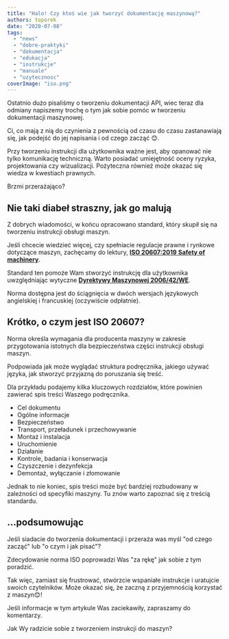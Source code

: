 ```yaml
---
title: "Halo! Czy ktoś wie jak tworzyć dokumentację maszynową?"
authors: toporek
date: "2020-07-08"
tags:
  - "news"
  - "dobre-praktyki"
  - "dokumentacja"
  - "edukacja"
  - "instrukcje"
  - "manuale"
  - "uzytecznosc"
coverImage: "iso.png"
---
```


Ostatnio dużo pisaliśmy o tworzeniu dokumentacji API, wiec teraz dla odmiany
napiszemy trochę o tym jak sobie pomóc w tworzeniu dokumentacji maszynowej.

Ci, co mają z nią do czynienia z pewnością od czasu do czasu zastanawiają się,
jak podejść do jej napisania i od czego zacząć 😊.

Przy tworzeniu instrukcji dla użytkownika ważne jest, aby opanować nie tylko
komunikację techniczną. Warto posiadać umiejętność oceny ryzyka, projektowania
czy wizualizacji. Pożyteczna również może okazać się wiedza w kwestiach
prawnych.

Brzmi przerażająco?

## Nie taki diabeł straszny, jak go malują

Z dobrych wiadomości, w końcu opracowano standard, który skupił się na tworzeniu
instrukcji obsługi maszyn.

Jeśli chcecie wiedzieć więcej, czy spełniacie regulacje prawne i rynkowe
dotyczące maszyn, zachęcamy do
lektury, [**ISO 20607:2019** **Safety of machinery**](https://www.iso.org/standard/68519.html).

Standard ten pomoże Wam stworzyć instrukcję dla użytkownika uwzględniając
wytyczne
**[Dyrektywy Maszynowej 2006/42/WE](https://eur-lex.europa.eu/legal-content/PL/TXT/?uri=celex%3A32006L0042)**.

Norma dostępna jest do ściągnięcia w dwóch wersjach językowych angielskiej i
francuskiej (oczywiście odpłatnie).

## Krótko, o czym jest ISO 20607?

Norma określa wymagania dla producenta maszyny w zakresie przygotowania
istotnych dla bezpieczeństwa części instrukcji obsługi maszyn.

Podpowiada jak może wyglądać struktura podręcznika, jakiego używać języka, jak
stworzyć przyjazną do poruszania się treść.

Dla przykładu podajemy kilka kluczowych rozdziałów, które powinien zawierać spis
treści Waszego podręcznika.

- Cel dokumentu
- Ogólne informacje
- Bezpieczeństwo
- Transport, przeładunek i przechowywanie
- Montaż i instalacja
- Uruchomienie
- Działanie
- Kontrole, badania i konserwacja
- Czyszczenie i dezynfekcja
- Demontaż, wyłączanie i złomowanie

Jednak to nie koniec, spis treści może być bardziej rozbudowany w zależności od
specyfiki maszyny. Tu znów warto zapoznać się z treścią standardu.

## ...podsumowując

Jeśli siadacie do tworzenia dokumentacji i przeraża was myśl "od czego zacząć"
lub "o czym i jak pisać"?

Zdecydowanie norma ISO poprowadzi Was "za rękę" jak sobie z tym poradzić.

Tak więc, zamiast się frustrować, stwórzcie wspaniałe instrukcje i uratujcie
swoich czytelników. Może okazać się, że zaczną z przyjemnością korzystać z
maszyn😊!

Jeśli informacje w tym artykule Was zaciekawiły, zapraszamy do komentarzy.

Jak Wy radzicie sobie z tworzeniem instrukcji do maszyn?
